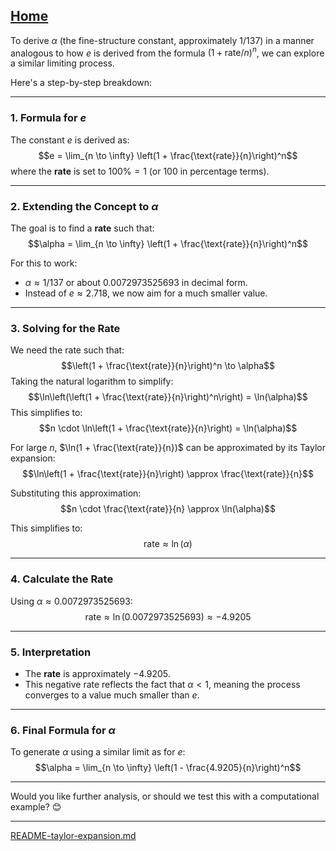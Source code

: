 [Home](https://t2m.io/VwvDcuw)
---

To derive $\alpha$ (the fine-structure constant, approximately $1/137$) in a manner analogous to how $e$ is derived from the formula $(1 + \text{rate}/n)^n$, we can explore a similar limiting process.

Here's a step-by-step breakdown:

---

### **1. Formula for $e$**
The constant $e$ is derived as:
$$e = \lim_{n \to \infty} \left(1 + \frac{\text{rate}}{n}\right)^n$$
where the **rate** is set to $100\% = 1$ (or 100 in percentage terms).

---

### **2. Extending the Concept to $\alpha$**
The goal is to find a **rate** such that:
$$\alpha = \lim_{n \to \infty} \left(1 + \frac{\text{rate}}{n}\right)^n$$

For this to work:
- $\alpha \approx 1/137$ or about $0.0072973525693$ in decimal form.
- Instead of $e \approx 2.718$, we now aim for a much smaller value.

---

### **3. Solving for the Rate**
We need the rate such that:
$$\left(1 + \frac{\text{rate}}{n}\right)^n \to \alpha$$
Taking the natural logarithm to simplify:
$$\ln\left(\left(1 + \frac{\text{rate}}{n}\right)^n\right) = \ln(\alpha)$$
This simplifies to:
$$n \cdot \ln\left(1 + \frac{\text{rate}}{n}\right) = \ln(\alpha)$$

For large $n$, $\ln(1 + \frac{\text{rate}}{n})$ can be approximated by its Taylor expansion:
$$\ln\left(1 + \frac{\text{rate}}{n}\right) \approx \frac{\text{rate}}{n}$$

Substituting this approximation:
$$n \cdot \frac{\text{rate}}{n} \approx \ln(\alpha)$$

This simplifies to:
$$\text{rate} \approx \ln(\alpha)$$

---

### **4. Calculate the Rate**
Using $\alpha \approx 0.0072973525693$:
$$\text{rate} \approx \ln(0.0072973525693) \approx -4.9205$$

---

### **5. Interpretation**
- The **rate** is approximately $-4.9205$.
- This negative rate reflects the fact that $\alpha < 1$, meaning the process converges to a value much smaller than $e$.

---

### **6. Final Formula for $\alpha$**
To generate $\alpha$ using a similar limit as for $e$:
$$\alpha = \lim_{n \to \infty} \left(1 - \frac{4.9205}{n}\right)^n$$

---

Would you like further analysis, or should we test this with a computational example? 😊


---

[README-taylor-expansion.md](https://t2m.io/Ctbx0xw)
